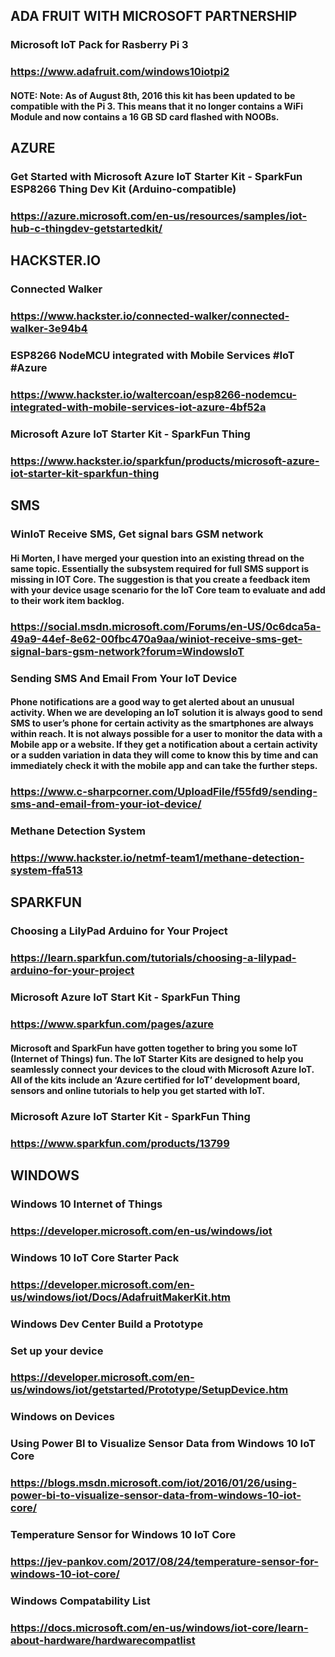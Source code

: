 ## ADA FRUIT WITH MICROSOFT PARTNERSHIP

### Microsoft IoT Pack for Rasberry Pi 3
### https://www.adafruit.com/windows10iotpi2
#### NOTE: Note: As of August 8th, 2016 this kit has been updated to be compatible with the Pi 3.  This means that it no longer contains a WiFi Module and now contains a 16 GB SD card flashed with NOOBs.

## AZURE

### Get Started with Microsoft Azure IoT Starter Kit - SparkFun ESP8266 Thing Dev Kit (Arduino-compatible)
### https://azure.microsoft.com/en-us/resources/samples/iot-hub-c-thingdev-getstartedkit/

## HACKSTER.IO

### Connected Walker
### https://www.hackster.io/connected-walker/connected-walker-3e94b4

### ESP8266 NodeMCU integrated with Mobile Services #IoT #Azure
### https://www.hackster.io/waltercoan/esp8266-nodemcu-integrated-with-mobile-services-iot-azure-4bf52a

### Microsoft Azure IoT Starter Kit - SparkFun Thing
### https://www.hackster.io/sparkfun/products/microsoft-azure-iot-starter-kit-sparkfun-thing

## SMS

### WinIoT Receive SMS, Get signal bars GSM network
#### Hi Morten, I have merged your question into an existing thread on the same topic.  Essentially the subsystem required for full SMS support is missing in IOT Core.  The suggestion is that you create a feedback item with your device usage scenario for the IoT Core team to evaluate and add to their work item backlog.
### https://social.msdn.microsoft.com/Forums/en-US/0c6dca5a-49a9-44ef-8e62-00fbc470a9aa/winiot-receive-sms-get-signal-bars-gsm-network?forum=WindowsIoT

### Sending SMS And Email From Your IoT Device
#### Phone notifications are a good way to get alerted about an unusual activity. When we are developing an IoT solution it is always good to send SMS to user’s phone for certain activity as the smartphones are always within reach. It is not always possible for a user to monitor the data with a Mobile app or a website. If they get a notification about a certain activity or a sudden variation in data they will come to know this by time and can immediately check it with the mobile app and can take the further steps.
### https://www.c-sharpcorner.com/UploadFile/f55fd9/sending-sms-and-email-from-your-iot-device/

### Methane Detection System
### https://www.hackster.io/netmf-team1/methane-detection-system-ffa513


## SPARKFUN

### Choosing a LilyPad Arduino for Your Project
### https://learn.sparkfun.com/tutorials/choosing-a-lilypad-arduino-for-your-project

### Microsoft Azure IoT Start Kit - SparkFun Thing
### https://www.sparkfun.com/pages/azure
#### Microsoft and SparkFun have gotten together to bring you some IoT (Internet of Things) fun. The IoT Starter Kits are designed to help you seamlessly connect your devices to the cloud with Microsoft Azure IoT. All of the kits include an ‘Azure certified for IoT’ development board, sensors and online tutorials to help you get started with IoT.

### Microsoft Azure IoT Starter Kit - SparkFun Thing
### https://www.sparkfun.com/products/13799

## WINDOWS

### Windows 10 Internet of Things
### https://developer.microsoft.com/en-us/windows/iot

### Windows 10 IoT Core Starter Pack
### https://developer.microsoft.com/en-us/windows/iot/Docs/AdafruitMakerKit.htm

### Windows Dev Center Build a Prototype
### Set up your device
### https://developer.microsoft.com/en-us/windows/iot/getstarted/Prototype/SetupDevice.htm

### Windows on Devices
### Using Power BI to Visualize Sensor Data from Windows 10 IoT Core
### https://blogs.msdn.microsoft.com/iot/2016/01/26/using-power-bi-to-visualize-sensor-data-from-windows-10-iot-core/

### Temperature Sensor for Windows 10 IoT Core
### https://jev-pankov.com/2017/08/24/temperature-sensor-for-windows-10-iot-core/

### Windows Compatability List
### https://docs.microsoft.com/en-us/windows/iot-core/learn-about-hardware/hardwarecompatlist

